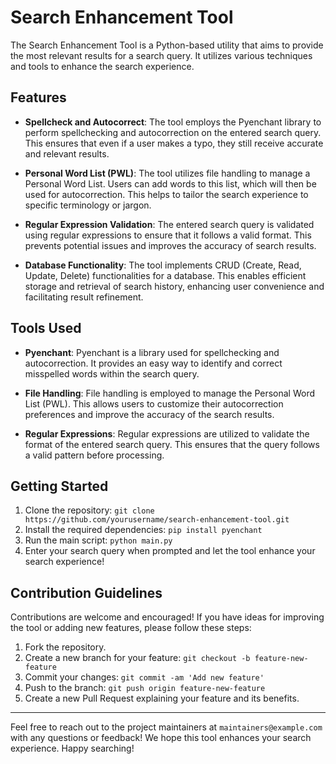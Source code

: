 # Search Enhancement Tool


The Search Enhancement Tool is a Python-based utility that aims to provide the most relevant results for a search query. It utilizes various techniques and tools to enhance the search experience.

## Features

- **Spellcheck and Autocorrect**: The tool employs the Pyenchant library to perform spellchecking and autocorrection on the entered search query. This ensures that even if a user makes a typo, they still receive accurate and relevant results.

- **Personal Word List (PWL)**: The tool utilizes file handling to manage a Personal Word List. Users can add words to this list, which will then be used for autocorrection. This helps to tailor the search experience to specific terminology or jargon.

- **Regular Expression Validation**: The entered search query is validated using regular expressions to ensure that it follows a valid format. This prevents potential issues and improves the accuracy of search results.

- **Database Functionality**: The tool implements CRUD (Create, Read, Update, Delete) functionalities for a database. This enables efficient storage and retrieval of search history, enhancing user convenience and facilitating result refinement.

## Tools Used

- **Pyenchant**: Pyenchant is a library used for spellchecking and autocorrection. It provides an easy way to identify and correct misspelled words within the search query.

- **File Handling**: File handling is employed to manage the Personal Word List (PWL). This allows users to customize their autocorrection preferences and improve the accuracy of the search results.

- **Regular Expressions**: Regular expressions are utilized to validate the format of the entered search query. This ensures that the query follows a valid pattern before processing.

## Getting Started

1. Clone the repository: `git clone https://github.com/yourusername/search-enhancement-tool.git`
2. Install the required dependencies: `pip install pyenchant`
3. Run the main script: `python main.py`
4. Enter your search query when prompted and let the tool enhance your search experience!

## Contribution Guidelines

Contributions are welcome and encouraged! If you have ideas for improving the tool or adding new features, please follow these steps:

1. Fork the repository.
2. Create a new branch for your feature: `git checkout -b feature-new-feature`
3. Commit your changes: `git commit -am 'Add new feature'`
4. Push to the branch: `git push origin feature-new-feature`
5. Create a new Pull Request explaining your feature and its benefits.


---

Feel free to reach out to the project maintainers at `maintainers@example.com` with any questions or feedback! We hope this tool enhances your search experience. Happy searching!
